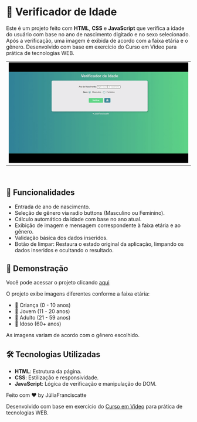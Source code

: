 # 🧓 Verificador de Idade

Este é um projeto feito com **HTML**, **CSS** e **JavaScript** que verifica a idade do usuário com base no ano de nascimento digitado e no sexo selecionado. Após a verificação, uma imagem é exibida de acordo com a faixa etária e o gênero. Desenvolvido com base em exercício do Curso em Vídeo para prática de tecnologias WEB.

<table>
   <tr>
    <td align="center"><img src="gif/verificador.gif"> </td>
   </tr>
 </table>
 <br>

## 🚀 Funcionalidades

- Entrada de ano de nascimento.
- Seleção de gênero via radio buttons (Masculino ou Feminino).
- Cálculo automático da idade com base no ano atual.
- Exibição de imagem e mensagem correspondente à faixa etária e ao gênero.
- Validação básica dos dados inseridos.
- Botão de limpar: Restaura o estado original da aplicação, limpando os dados inseridos e ocultando o resultado.

## 📸 Demonstração

Você pode acessar o projeto clicando <a href="https://jufranciscatte.github.io/verificador-idade/" target="_blank">aqui</a>

O projeto exibe imagens diferentes conforme a faixa etária:

- 👶 Criança (0 - 10 anos)
- 🧑 Jovem (11 - 20 anos)
- 🧔 Adulto (21 - 59 anos)
- 👴 Idoso (60+ anos)

As imagens variam de acordo com o gênero escolhido.

## 🛠️ Tecnologias Utilizadas

- **HTML**: Estrutura da página.
- **CSS**: Estilização e responsividade.
- **JavaScript**: Lógica de verificação e manipulação do DOM.

Feito com ♥ by JúliaFranciscatte

Desenvolvido com base em exercício do [Curso em Vídeo](https://cursoemvideo.com) para prática de tecnologias WEB.
